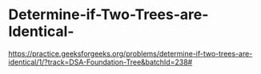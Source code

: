 # Determine-if-Two-Trees-are-Identical-
https://practice.geeksforgeeks.org/problems/determine-if-two-trees-are-identical/1/?track=DSA-Foundation-Tree&batchId=238#
